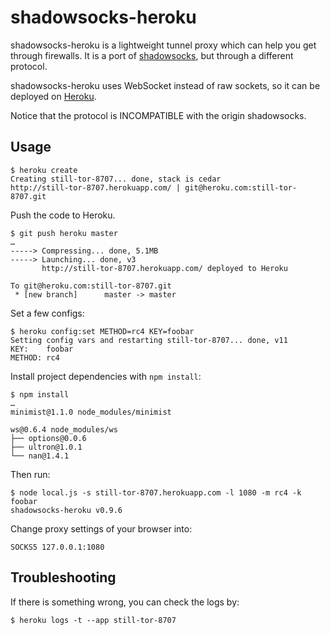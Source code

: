 shadowsocks-heroku
==================

shadowsocks-heroku is a lightweight tunnel proxy which can help you get through firewalls. It is a port of [shadowsocks](https://github.com/clowwindy/shadowsocks), but through a different protocol.

shadowsocks-heroku uses WebSocket instead of raw sockets, so it can be deployed on [Heroku](https://www.heroku.com/).

Notice that the protocol is INCOMPATIBLE with the origin shadowsocks.

Usage
-----

```
$ heroku create
Creating still-tor-8707... done, stack is cedar
http://still-tor-8707.herokuapp.com/ | git@heroku.com:still-tor-8707.git
```

Push the code to Heroku.

```
$ git push heroku master
…
-----> Compressing... done, 5.1MB
-----> Launching... done, v3
       http://still-tor-8707.herokuapp.com/ deployed to Heroku

To git@heroku.com:still-tor-8707.git
 * [new branch]      master -> master
```

Set a few configs:

```
$ heroku config:set METHOD=rc4 KEY=foobar
Setting config vars and restarting still-tor-8707... done, v11
KEY:    foobar
METHOD: rc4
```

Install project dependencies with `npm install`:

```
$ npm install
…
minimist@1.1.0 node_modules/minimist

ws@0.6.4 node_modules/ws
├── options@0.0.6
├── ultron@1.0.1
└── nan@1.4.1
```

Then run:

```
$ node local.js -s still-tor-8707.herokuapp.com -l 1080 -m rc4 -k foobar
shadowsocks-heroku v0.9.6
```

Change proxy settings of your browser into:

```
SOCKS5 127.0.0.1:1080
```

Troubleshooting
---------------

If there is something wrong, you can check the logs by:

```
$ heroku logs -t --app still-tor-8707
```
